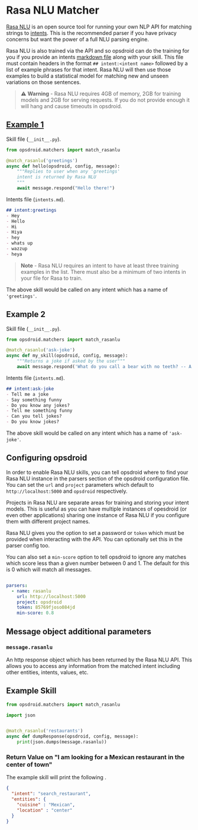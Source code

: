 # Rasa NLU Matcher

[Rasa NLU](https://github.com/RasaHQ/rasa_nlu) is an open source tool for running your own NLP API for matching strings to [intents](https://rasahq.github.io/rasa_nlu/). This is the recommended parser if you have privacy concerns but want the power of a full NLU parsing engine.

Rasa NLU is also trained via the API and so opsdroid can do the training for you if you provide an intents [markdown file](https://rasahq.github.io/rasa_nlu/dataformat.html#markdown-format) along with your skill. This file must contain headers in the format `## intent:<intent name>` followed by a list of example phrases for that intent. Rasa NLU will then use those examples to build a statistical model for matching new and unseen variations on those sentences.

> ⚠️ **Warning** - Rasa NLU requires 4GB of memory, 2GB for training models and 2GB for serving requests. If you do not provide enough it will hang and cause timeouts in opsdroid.

## [Example 1](#example1)

Skill file (`__init__.py`).
```python
from opsdroid.matchers import match_rasanlu

@match_rasanlu('greetings')
async def hello(opsdroid, config, message):
    """Replies to user when any 'greetings' 
    intent is returned by Rasa NLU
    """
    await message.respond("Hello there!")
```

Intents file (`intents.md`).
```markdown
## intent:greetings
- Hey
- Hello
- Hi
- Hiya
- hey
- whats up
- wazzup
- heya
```

> **Note** - Rasa NLU requires an intent to have at least three training examples in the list. There must also be a minimum of two intents in your file for Rasa to train.

The above skill would be called on any intent which has a name of `'greetings'`. 

## Example 2

Skill file (`__init__.py`).
```python
from opsdroid.matchers import match_rasanlu

@match_rasanlu('ask-joke')
async def my_skill(opsdroid, config, message):
    """Returns a joke if asked by the user"""
    await message.respond('What do you call a bear with no teeth? -- A gummy bear!')
```

Intents file (`intents.md`).
```markdown
## intent:ask-joke
- Tell me a joke
- Say something funny
- Do you know any jokes?
- Tell me something funny
- Can you tell jokes?
- Do you know jokes?
```

The above skill would be called on any intent which has a name of `'ask-joke'`.

## Configuring opsdroid

In order to enable Rasa NLU skills, you can tell opsdroid where to find your Rasa NLU instance in the parsers section of the opsdroid configuration file. You can set the `url` and `project` parameters which default to `http://localhost:5000` and `opsdroid` respectively.

Projects in Rasa NLU are separate areas for training and storing your intent models. This is useful as you can have multiple instances of opesdroid (or even other applications) sharing one instance of Rasa NLU if you configure them with different project names.

Rasa NLU gives you the option to set a password or `token` which must be provided when interacting with the API. You can optionally set this in the parser config too.

You can also set a `min-score` option to tell opsdroid to ignore any matches which score less than a given number between 0 and 1. The default for this is 0 which will match all messages.

```yaml

parsers:
  - name: rasanlu
    url: http://localhost:5000
    project: opsdroid
    token: 85769fjoso084jd
    min-score: 0.8
```

## Message object additional parameters

### `message.rasanlu`

An http response object which has been returned by the Rasa NLU API. This allows you to access any information from the matched intent including other entities, intents, values, etc.


## Example Skill

```python
from opsdroid.matchers import match_rasanlu

import json


@match_rasanlu('restaurants')
async def dumpResponse(opsdroid, config, message):
    print(json.dumps(message.rasanlu))
```

### Return Value on "I am looking for a Mexican restaurant in the center of town"

The example skill will print the following .

```json
{
  "intent": "search_restaurant",
  "entities": {
    "cuisine" : "Mexican",
    "location" : "center"
  }
}
```


